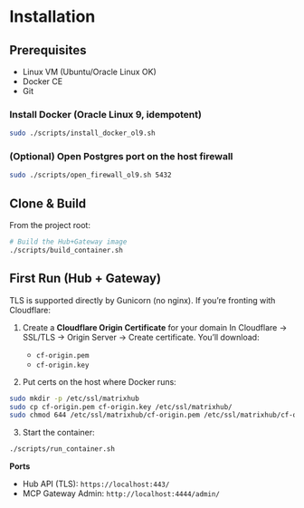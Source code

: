 # Installation

## Prerequisites
- Linux VM (Ubuntu/Oracle Linux OK)
- Docker CE
- Git

### Install Docker (Oracle Linux 9, idempotent)
```bash
sudo ./scripts/install_docker_ol9.sh
```

### (Optional) Open Postgres port on the host firewall

```bash
sudo ./scripts/open_firewall_ol9.sh 5432
```

## Clone & Build

From the project root:

```bash
# Build the Hub+Gateway image
./scripts/build_container.sh
```

## First Run (Hub + Gateway)

TLS is supported directly by Gunicorn (no nginx). If you’re fronting with Cloudflare:

1. Create a **Cloudflare Origin Certificate** for your domain
   In Cloudflare → SSL/TLS → Origin Server → Create certificate.
   You’ll download:

   * `cf-origin.pem`
   * `cf-origin.key`

2. Put certs on the host where Docker runs:

```bash
sudo mkdir -p /etc/ssl/matrixhub
sudo cp cf-origin.pem cf-origin.key /etc/ssl/matrixhub/
sudo chmod 644 /etc/ssl/matrixhub/cf-origin.pem /etc/ssl/matrixhub/cf-origin.key
```

3. Start the container:

```bash
./scripts/run_container.sh
```

**Ports**

* Hub API (TLS): `https://localhost:443/`
* MCP Gateway Admin: `http://localhost:4444/admin/`

